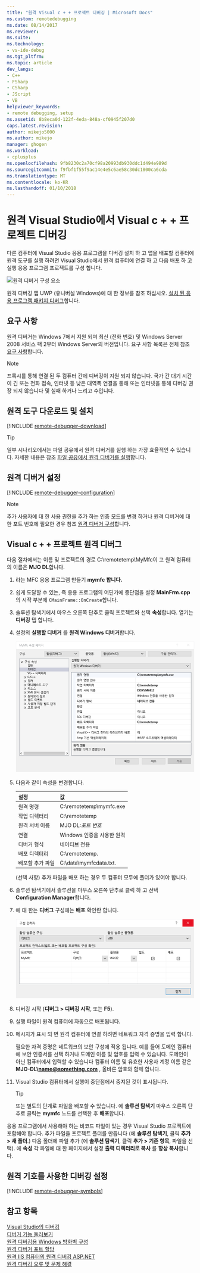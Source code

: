 ```yaml
---
title: "원격 Visual c + + 프로젝트 디버깅 | Microsoft Docs"
ms.custom: remotedebugging
ms.date: 08/14/2017
ms.reviewer: 
ms.suite: 
ms.technology:
- vs-ide-debug
ms.tgt_pltfrm: 
ms.topic: article
dev_langs:
- C++
- FSharp
- CSharp
- JScript
- VB
helpviewer_keywords:
- remote debugging, setup
ms.assetid: 8b8eca0d-122f-4eda-848a-cf0945f207d0
caps.latest.revision: 
author: mikejo5000
ms.author: mikejo
manager: ghogen
ms.workload:
- cplusplus
ms.openlocfilehash: 9fb8230c2a70cf98a20993db930ddc1d494e989d
ms.sourcegitcommit: f9fbf1f55f9ac14e4e5c6ae58c30dc1800ca6cda
ms.translationtype: MT
ms.contentlocale: ko-KR
ms.lasthandoff: 01/10/2018
---
```

# <a name="remote-debugging-a-visual-c-project-in-visual-studio"></a>원격 Visual Studio에서 Visual c + + 프로젝트 디버깅
다른 컴퓨터에 Visual Studio 응용 프로그램을 디버깅 설치 하 고 앱을 배포할 컴퓨터에 원격 도구를 실행 하려면 Visual Studio에서 원격 컴퓨터에 연결 하 고 다음 배포 하 고 실행 응용 프로그램 프로젝트를 구성 합니다.

![원격 디버거 구성 요소](../debugger/media/remote-debugger-client-apps.png "Remote_debugger_components")

원격 디버깅 앱 UWP (유니버설 Windows)에 대 한 정보를 참조 하십시오. [설치 된 응용 프로그램 패키지 디버그](debug-installed-app-package.md)합니다.

## <a name="requirements"></a>요구 사항

원격 디버거는 Windows 7에서 지원 되며 최신 (전화 번호) 및 Windows Server 2008 서비스 팩 2부터 Windows Server의 버전입니다. 요구 사항 목록은 전체 참조 [요구 사항](../debugger/remote-debugging.md#requirements_msvsmon)합니다.

> [!NOTE]
> 프록시를 통해 연결 된 두 컴퓨터 간에 디버깅이 지원 되지 않습니다. 국가 간 대기 시간이 긴 또는 전화 접속, 인터넷 등 낮은 대역폭 연결을 통해 또는 인터넷을 통해 디버깅 권장 되지 않습니다 및 실패 하거나 느리고 수입니다.
  
## <a name="download-and-install-the-remote-tools"></a>원격 도구 다운로드 및 설치

[!INCLUDE [remote-debugger-download](../debugger/includes/remote-debugger-download.md)]
  
> [!TIP]
> 일부 시나리오에서는 파일 공유에서 원격 디버거를 실행 하는 가장 효율적인 수 있습니다. 자세한 내용은 참조 [파일 공유에서 원격 디버거를 실행](../debugger/remote-debugging.md#fileshare_msvsmon)합니다.
  
## <a name="BKMK_setup"></a>원격 디버거 설정

[!INCLUDE [remote-debugger-configuration](../debugger/includes/remote-debugger-configuration.md)]

> [!NOTE]
> 추가 사용자에 대 한 사용 권한을 추가 하는 인증 모드를 변경 하거나 원격 디버거에 대 한 포트 번호에 필요한 경우 참조 [원격 디버거 구성](../debugger/remote-debugging.md#configure_msvsmon)합니다.

## <a name="remote_cplusplus"></a>Visual c + + 프로젝트 원격 디버그  
 다음 절차에서는 이름 및 프로젝트의 경로 C:\remotetemp\MyMfc이 고 원격 컴퓨터의 이름은 **MJO DL**합니다.  
  
1.  라는 MFC 응용 프로그램 만들기 **mymfc 합니다.**  
  
2.  쉽게 도달할 수 있는, 즉 응용 프로그램의 어딘가에 중단점을 설정 **MainFrm.cpp**의 시작 부분에 `CMainFrame::OnCreate`합니다.  
  
3.  솔루션 탐색기에서 마우스 오른쪽 단추로 클릭 프로젝트와 선택 **속성**합니다. 열기는 **디버깅** 탭 합니다.  
  
4.  설정의 **실행할 디버거** 를 **원격 Windows 디버거**합니다.  
  
     ![RemoteDebuggingCPlus](../debugger/media/remotedebuggingcplus.png "RemoteDebuggingCPlus")  
  
5.  다음과 같이 속성을 변경합니다.  
  
    |설정|값|
    |-|-|  
    |원격 명령|C:\remotetemp\mymfc.exe|  
    |작업 디렉터리|C:\remotetemp|  
    |원격 서버 이름|MJO DL:*포트 번호*|  
    |연결|Windows 인증을 사용한 원격|  
    |디버거 형식|네이티브 전용|  
    |배포 디렉터리|C:\remotetemp.|  
    |배포할 추가 파일|C:\data\mymfcdata.txt.|  
  
     (선택 사항) 추가 파일을 배포 하는 경우 두 컴퓨터 모두에 폴더가 있어야 합니다.  
  
6.  솔루션 탐색기에서 솔루션을 마우스 오른쪽 단추로 클릭 하 고 선택 **Configuration Manager**합니다.  
  
7.  에 대 한는 **디버그** 구성에는 **배포** 확인란 합니다.  
  
     ![RemoteDebugCplusDeploy](../debugger/media/remotedebugcplusdeploy.png "RemoteDebugCplusDeploy")  
  
8.  디버깅 시작 (**디버그 > 디버깅 시작**, 또는 **F5**).  
  
9. 실행 파일이 원격 컴퓨터에 자동으로 배포됩니다.  
  
10. 메시지가 표시 되 면 원격 컴퓨터에 연결 하려면 네트워크 자격 증명을 입력 합니다.  
  
     필요한 자격 증명은 네트워크의 보안 구성에 적용 됩니다. 예를 들어 도메인 컴퓨터에 보안 인증서를 선택 하거나 도메인 이름 및 암호를 입력 수 있습니다. 도메인이 아닌 컴퓨터에서 입력할 수 있습니다 컴퓨터 이름 및 유효한 사용자 계정 이름 같은  **MJO-DL\name@something.com** , 올바른 암호와 함께 합니다.  
  
11. Visual Studio 컴퓨터에서 실행이 중단점에서 중지된 것이 표시됩니다.  
  
    > [!TIP]
    >  또는 별도의 단계로 파일을 배포할 수 있습니다. 에 **솔루션 탐색기** 마우스 오른쪽 단추로 클릭는 **mymfc** 노드를 선택한 후 **배포**합니다.  
  
 응용 프로그램에서 사용해야 하는 비코드 파일이 있는 경우 Visual Studio 프로젝트에 포함해야 합니다. 추가 파일을 프로젝트 폴더를 만듭니다 (에 **솔루션 탐색기**, 클릭 **추가 > 새 폴더**.) 다음 폴더에 파일 추가 (에 **솔루션 탐색기**, 클릭 **추가 > 기존 항목**, 파일을 선택). 에 **속성** 각 파일에 대 한 페이지에서 설정 **출력 디렉터리로 복사** 를 **항상 복사**합니다.
  
## <a name="set-up-debugging-with-remote-symbols"></a>원격 기호를 사용한 디버깅 설정 

[!INCLUDE [remote-debugger-symbols](../debugger/includes/remote-debugger-symbols.md)] 
  
## <a name="see-also"></a>참고 항목  
 [Visual Studio의 디버깅](../debugger/index.md)  
 [디버거 기능 둘러보기](../debugger/debugger-feature-tour.md)   
 [원격 디버깅용 Windows 방화벽 구성](../debugger/configure-the-windows-firewall-for-remote-debugging.md)   
 [원격 디버거 포트 할당](../debugger/remote-debugger-port-assignments.md)   
 [원격 IIS 컴퓨터의 원격 디버깅 ASP.NET](../debugger/remote-debugging-aspnet-on-a-remote-iis-computer.md)  
 [원격 디버깅 오류 및 문제 해결](../debugger/remote-debugging-errors-and-troubleshooting.md)
